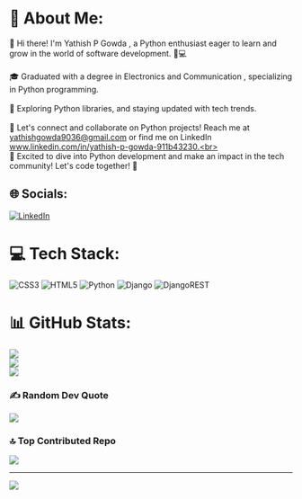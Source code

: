 # 💫 About Me:
👋 Hi there! I'm Yathish P Gowda , a Python enthusiast eager to learn and grow in the world of software development. 🐍💻<br><br>🎓 Graduated with a degree in Electronics and Communication , specializing in Python programming.<br><br>🔭 Exploring Python libraries, and staying updated with tech trends.<br><br>💬 Let's connect and collaborate on Python projects! Reach me at yathishgowda9036@gmail.com or find me on LinkedIn www.linkedin.com/in/yathish-p-gowda-911b43230.<br><br>🚀 Excited to dive into Python development and make an impact in the tech community! Let's code together! 💪


## 🌐 Socials:
[![LinkedIn](https://img.shields.io/badge/LinkedIn-%230077B5.svg?logo=linkedin&logoColor=white)](https://linkedin.com/in/www.linkedin.com/in/yathish-p-gowda-911b43230) 

# 💻 Tech Stack:
![CSS3](https://img.shields.io/badge/css3-%231572B6.svg?style=for-the-badge&logo=css3&logoColor=white) ![HTML5](https://img.shields.io/badge/html5-%23E34F26.svg?style=for-the-badge&logo=html5&logoColor=white) ![Python](https://img.shields.io/badge/python-3670A0?style=for-the-badge&logo=python&logoColor=ffdd54) ![Django](https://img.shields.io/badge/django-%23092E20.svg?style=for-the-badge&logo=django&logoColor=white) ![DjangoREST](https://img.shields.io/badge/DJANGO-REST-ff1709?style=for-the-badge&logo=django&logoColor=white&color=ff1709&labelColor=gray)
# 📊 GitHub Stats:
![](https://github-readme-stats.vercel.app/api?username=Yathish-P-Gowda&theme=dark&hide_border=false&include_all_commits=true&count_private=true)<br/>
![](https://github-readme-streak-stats.herokuapp.com/?user=Yathish-P-Gowda&theme=dark&hide_border=false)<br/>
![](https://github-readme-stats.vercel.app/api/top-langs/?username=Yathish-P-Gowda&theme=dark&hide_border=false&include_all_commits=true&count_private=true&layout=compact)

### ✍️ Random Dev Quote
![](https://quotes-github-readme.vercel.app/api?type=horizontal&theme=radical)

### 🔝 Top Contributed Repo
![](https://github-contributor-stats.vercel.app/api?username=Yathish-P-Gowda&limit=5&theme=dark&combine_all_yearly_contributions=true)

---
[![](https://visitcount.itsvg.in/api?id=Yathish-P-Gowda&icon=1&color=0)](https://visitcount.itsvg.in)

<!-- Proudly created with GPRM ( https://gprm.itsvg.in ) -->
